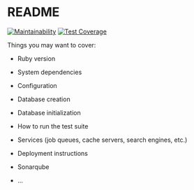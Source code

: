 # README

[![Maintainability](https://api.codeclimate.com/v1/badges/c48ba764c75d2e560793/maintainability)](https://codeclimate.com/repos/5fe8f433149a3317a3000020/maintainability) [![Test Coverage](https://api.codeclimate.com/v1/badges/c48ba764c75d2e560793/test_coverage)](https://codeclimate.com/repos/5fe8f433149a3317a3000020/test_coverage)

Things you may want to cover:

* Ruby version

* System dependencies

* Configuration

* Database creation

* Database initialization

* How to run the test suite

* Services (job queues, cache servers, search engines, etc.)

* Deployment instructions

* Sonarqube

* ...
